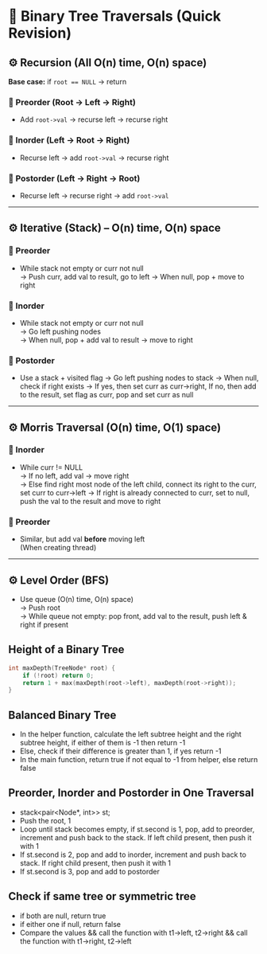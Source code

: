 # 🌳 Binary Tree Traversals (Quick Revision)

## ⚙️ Recursion (All O(n) time, O(n) space)
**Base case:** if `root == NULL` → return

### 🔹 Preorder (Root → Left → Right)
- Add `root->val` → recurse left → recurse right

### 🔹 Inorder (Left → Root → Right)
- Recurse left → add `root->val` → recurse right

### 🔹 Postorder (Left → Right → Root)
- Recurse left → recurse right → add `root->val`

---

## ⚙️ Iterative (Stack) – O(n) time, O(n) space

### 🔹 Preorder
- While stack not empty or curr not null  
  → Push curr, add val to result, go to left
  → When null, pop + move to right

### 🔹 Inorder
- While stack not empty or curr not null  
  → Go left pushing nodes  
  → When null, pop + add val to result → move to right

### 🔹 Postorder
- Use a stack + visited flag 
  → Go left pushing nodes to stack
  → When null, check if right exists → If yes, then set curr as curr->right, If no, then add to the result, set flag as curr, pop and set curr as null
  
---

## ⚙️ Morris Traversal (O(n) time, **O(1)** space)

### 🔹 Inorder
- While curr != NULL  
  → If no left, add val → move right  
  → Else find right most node of the left child, connect its right to the curr, set curr to curr->left
  → If right is already connected to curr, set to null, push the val to the result and move to right

### 🔹 Preorder
- Similar, but add val **before** moving left  
  (When creating thread)

---

## ⚙️ Level Order (BFS)
- Use queue (O(n) time, O(n) space)  
  → Push root  
  → While queue not empty: pop front, add val to the result, push left & right if present

## Height of a Binary Tree
```cpp
int maxDepth(TreeNode* root) {
    if (!root) return 0;
    return 1 + max(maxDepth(root->left), maxDepth(root->right));
}
```

## Balanced Binary Tree
- In the helper function, calculate the left subtree height and the right subtree height, if either of them is -1 then return -1
- Else, check if their difference is greater than 1, if yes return -1
- In the main function, return true if not equal to -1 from helper, else return false

## Preorder, Inorder and Postorder in One Traversal
- stack<pair<Node*, int>> st;
- Push the root, 1
- Loop until stack becomes empty, if st.second is 1, pop, add to preorder, increment and push back to the stack. If left child present, then push it with 1
- If st.second is 2, pop and add to inorder, increment and push back to stack. If right child present, then push it with 1
- If st.second is 3, pop and add to postorder

## Check if same tree or symmetric tree
- if both are null, return true
- if either one if null, return false
- Compare the values && call the function with t1->left, t2->right && call the function with t1->right, t2->left
